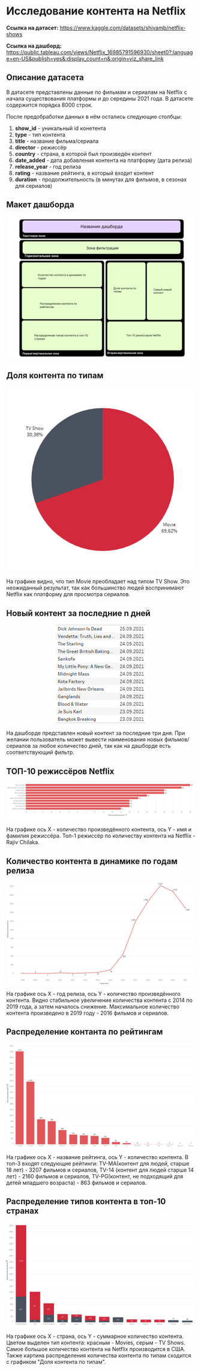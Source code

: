 # Исследование контента на Netflix

**Ссылка на датасет:** https://www.kaggle.com/datasets/shivamb/netflix-shows

**Ссылка на дашборд:** https://public.tableau.com/views/Netflix_16985791596930/sheet0?:language=en-US&publish=yes&:display_count=n&:origin=viz_share_link

## Описание датасета

В датасете представлены данные по фильмам и сериалам на Netflix с начала существования платформы и до середины 2021 года. В датасете содержится порядка 8000 строк. 

После предобработки данных в нём остались следующие столбцы:

1. **show_id** - уникальный id конетента
2. **type** - тип контента
3. **title** - название фильма/сериала
4. **director** - режиссёр
5. **country** - страна, в которой был произведён контент
6. **date_added** - дата добавления контента на платформу (дата релиза)
7. **release_year** - год релиза
8. **rating** - название рейтинга, в который входит контент
9. **duration** - продолжительность (в минутах для фильмов, в сезонах для сериалов)

## Макет дашборда

<center><img src="/images/Макет дашборда.png" ></center>

## Доля контента по типам

<center><img src="/images/Доля%20контента%20по%20типам.jpg" ></center>

На графике видно, что тип Movie преобладает над типом TV Show. Это неожиданный результат, так как большинство людей воспринимают Netflix как платформу для просмотра сериалов.

## Новый контент за последние n дней

<center><img src="/images/Новый контент.jpg" ></center>

На дашборде представлен новый контент за последние три дня. При желании пользователь может вывести наименования новых фильмов/сериалов за любое количество дней, так как на дашборде есть соответствующий фильтр.

## ТОП-10 режиссёров Netflix

<center><img src="/images/Топ режиссёров.jpg" ></center>

На графике ось Х - количество произведённого контента, ось Y - имя и фамилия режиссёра. Топ-1 режиссёр по количеству контента на Netflix - Rajiv Chilaka.

## Количество контента в динамике по годам релиза

<center><img src="/images/Количество контента по годам релиза.jpg" ></center>

На графике ось Х - год релиза, ось Y - количество произведённого контента. Видно стабильное увеличение количества контента с 2014 по 2019 года, а затем началось снижение. Максимальное количество контента произведено в 2019 году - 2016 фильмов и сериалов.

## Распределение контанта по рейтингам

<center><img src="/images/Количество контента по рейтингу.jpg" ></center>

На графике ось Х - название рейтинга, ось Y - количество контента. В топ-3 входят следующие рейтинги: TV-MA(контент для людей, старше 18 лет) - 3207 фильмов и сериалов, TV-14 (контент для людей старше 14 лет) - 2160 фильмов и сериалов, TV-PG(контент, не подходящий для детей младшего возраста) - 863 фильмов и сериалов.

## Распределение типов контента в топ-10 странах

<center><img src="/images/Контент по странам.jpg" ></center>

На графике ось Х - страна, ось Y - суммарное количество контента. Цветом выделен тип контента: красным - Movies, серым - TV Shows. Самое большое количество контента на Netflix производится в США. Также картина распределения количества контента по типам сходится с графиком "Доля контента по типам".
